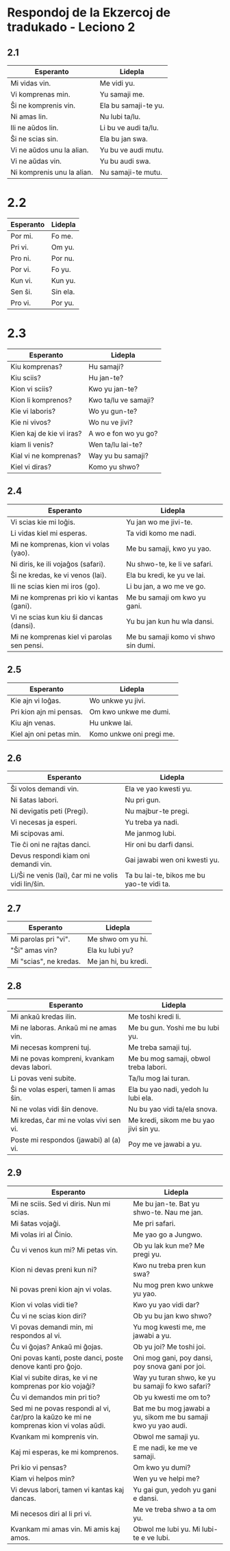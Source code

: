 # Respondoj de la Ekzercoj de tradukado - Leciono 2

## 2.1

| Esperanto                  | Lidepla              |
| -------------------------- | -------------------- |
| Mi vidas vin.              | Me vidi yu.          |
| Vi komprenas min.          | Yu samaji me.        |
| Ŝi ne komprenis vin.       | Ela bu samaji-te yu. |
| Ni amas lin.               | Nu lubi ta/lu.       |
| Ili ne aŭdos lin.          | Li bu ve audi ta/lu. |
| Ŝi ne scias sin.           | Ela bu jan swa.      |
| Vi ne aŭdos unu la alian.  | Yu bu ve audi mutu.  |
| Vi ne aŭdas vin.           | Yu bu audi swa.      |
| Ni komprenis unu la alian. | Nu samaji-te mutu.   |

# 2.2

| Esperanto | Lidepla  |
| --------- | -------- |
| Por mi.   | Fo me.   |
| Pri vi.   | Om yu.   |
| Pro ni.   | Por nu.  |
| Por vi.   | Fo yu.   |
| Kun vi.   | Kun yu.  |
| Sen ŝi.   | Sin ela. |
| Pro vi.   | Por yu.  |

# 2.3

| Esperanto                | Lidepla              |
| ------------------------ | -------------------- |
| Kiu komprenas?           | Hu samaji?           |
| Kiu sciis?               | Hu jan-te?           |
| Kion vi sciis?           | Kwo yu jan-te?       |
| Kion li komprenos?       | Kwo ta/lu ve samaji? |
| Kie vi laboris?          | Wo yu gun-te?        |
| Kie ni vivos?            | Wo nu ve jivi?       |
| Kien kaj de kie vi iras? | A wo e fon wo yu go? |
| kiam li venis?           | Wen ta/lu lai-te?    |
| Kial vi ne komprenas?    | Way yu bu samaji?    |
| Kiel vi diras?           | Komo yu shwo?        |

## 2.4

| Esperanto                                  | Lidepla                             |
| ------------------------------------------ | ----------------------------------- |
| Vi scias kie mi loĝis.                     | Yu jan wo me jivi-te.               |
| Li vidas kiel mi esperas.                  | Ta vidi komo me nadi.               |
| Mi ne komprenas, kion vi volas (yao).      | Me bu samaji, kwo yu yao.           |
| Ni diris, ke ili vojaĝos (safari).         | Nu shwo-te, ke li ve safari.        |
| Ŝi ne kredas, ke vi venos (lai).           | Ela bu kredi, ke yu ve lai.         |
| Ili ne scias kien mi iros (go).            | Li bu jan, a wo me ve go.           |
| Mi ne komprenas pri kio vi kantas (gani).  | Me bu samaji om kwo yu gani.        |
| Vi ne scias kun kiu ŝi dancas (dansi).     | Yu bu jan kun hu wla dansi.         |
| Mi ne komprenas kiel vi parolas sen pensi. | Me bu samaji komo vi shwo sin dumi. |

## 2.5

| Esperanto               | Lidepla                  |
| ----------------------- | ------------------------ |
| Kie ajn vi loĝas.       | Wo unkwe yu jivi.        |
| Pri kion ajn mi pensas. | Om kwo unkwe me dumi.    |
| Kiu ajn venas.          | Hu unkwe lai.            |
| Kiel ajn oni petas min. | Komo unkwe oni pregi me. |

## 2.6

| Esperanto                                           | Lidepla                                   |
| --------------------------------------------------- | ----------------------------------------- |
| Ŝi volos demandi vin.                               | Ela ve yao kwesti yu.                     |
| Ni ŝatas labori.                                    | Nu pri gun.                               |
| Ni devigatis peti (Pregi).                          | Nu majbur-te pregi.                       |
| Vi necesas ja esperi.                               | Yu treba ya nadi.                         |
| Mi scipovas ami.                                    | Me janmog lubi.                           |
| Tie ĉi oni ne rajtas danci.                         | Hir oni bu darfi dansi.                   |
| Devus respondi kiam oni demandi vin.                | Gai jawabi wen oni kwesti yu.             |
| Li/Ŝi ne venis (lai), ĉar mi ne volis vidi lin/ŝin. | Ta bu lai-te, bikos me bu yao-te vidi ta. |

## 2.7

| Esperanto              | Lidepla              |
| ---------------------- | -------------------- |
| Mi parolas pri "vi".   | Me shwo om yu hi.    |
| "Ŝi" amas vin?         | Ela ku lubi yu?      |
| Mi "scias", ne kredas. | Me jan hi, bu kredi. |

## 2.8

| Esperanto                                   | Lidepla                                |
| ------------------------------------------- | -------------------------------------- |
| Mi ankaŭ kredas ilin.                       | Me toshi kredi li.                     |
| Mi ne laboras. Ankaŭ mi ne amas vin.        | Me bu gun. Yoshi me bu lubi yu.        |
| Mi necesas kompreni tuj.                    | Me treba samaji tuj.                   |
| Mi ne povas kompreni, kvankam devas labori. | Me bu mog samaji, obwol treba labori.  |
| Li povas veni subite.                       | Ta/lu mog lai turan.                   |
| Ŝi ne volas esperi, tamen li amas ŝin.      | Ela bu yao nadi, yedoh lu lubi ela.    |
| Ni ne volas vidi ŝin denove.                | Nu bu yao vidi ta/ela snova.           |
| Mi kredas, ĉar mi ne volas vivi sen vi.     | Me kredi, sikom me bu yao jivi sin yu. |
| Poste mi respondos (jawabi) al (a) vi.      | Poy me ve jawabi a yu.                 |

## 2.9

| Esperanto                                                                               | Lidepla                                                        |
| --------------------------------------------------------------------------------------- | -------------------------------------------------------------- |
| Mi ne sciis. Sed vi diris. Nun mi scias.                                                | Me bu jan-te. Bat yu shwo-te. Nau me jan.                      |
| Mi ŝatas vojaĝi.                                                                        | Me pri safari.                                                 |
| Mi volas iri al Ĉinio.                                                                  | Me yao go a Jungwo.                                            |
| Ĉu vi venos kun mi? Mi petas vin.                                                       | Ob yu lak kun me? Me pregi yu.                                 |
| Kion ni devas preni kun ni?                                                             | Kwo nu treba pren kun swa?                                     |
| Ni povas preni kion ajn vi volas.                                                       | Nu mog pren kwo unkwe yu yao.                                  |
| Kion vi volas vidi tie?                                                                 | Kwo yu yao vidi dar?                                           |
| Ĉu vi ne scias kion diri?                                                               | Ob yu bu jan kwo shwo?                                         |
| Vi povas demandi min, mi respondos al vi.                                               | Yu mog kwesti me, me jawabi a yu.                              |
| Ĉu vi ĝojas? Ankaŭ mi ĝojas.                                                            | Ob yu joi? Me toshi joi.                                       |
| Oni povas kanti, poste danci, poste denove kanti pro ĝojo.                              | Oni mog gani, poy dansi, poy snova gani por joi.               |
| Kial vi subite diras, ke vi ne komprenas por kio vojaĝi?                                | Way yu turan shwo, ke yu bu samaji fo kwo safari?              |
| Ĉu vi demandos min pri tio?                                                             | Ob yu kwesti me om to?                                         |
| Sed mi ne povas respondi al vi, ĉar/pro la kaŭzo ke mi ne komprenas kion vi volas aŭdi. | Bat me bu mog jawabi a yu, sikom me bu samaji kwo yu yao audi. |
| Kvankam mi komprenis vin.                                                               | Obwol me samaji yu.                                            |
| Kaj mi esperas, ke mi komprenos.                                                        | E me nadi, ke me ve samaji.                                    |
| Pri kio vi pensas?                                                                      | Om kwo yu dumi?                                                |
| Kiam vi helpos min?                                                                     | Wen yu ve helpi me?                                            |
| Vi devus labori, tamen vi kantas kaj dancas.                                            | Yu gai gun, yedoh yu gani e dansi.                             |
| Mi necesos diri al li pri vi.                                                           | Me ve treba shwo a ta om yu.                                   |
| Kvankam mi amas vin. Mi amis kaj amos.                                                  | Obwol me lubi yu. Mi lubi-te e ve lubi.                        |

